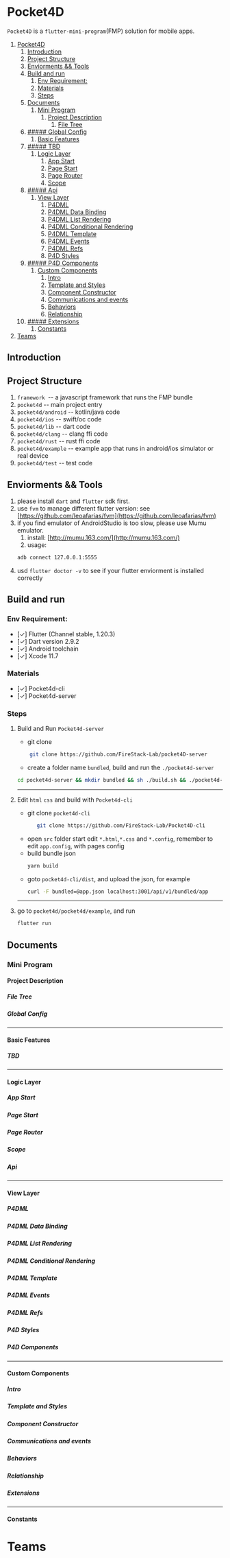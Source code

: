 # Pocket4D

`Pocket4D` is a `flutter-mini-program`(FMP) solution for mobile apps.

1. [Pocket4D](#pocket4d)
   1. [Introduction](#introduction)
   2. [Project Structure](#project-structure)
   3. [Enviorments && Tools](#enviorments--tools)
   4. [Build and run](#build-and-run)
      1. [Env Requirement:](#env-requirement)
      2. [Materials](#materials)
      3. [Steps](#steps)
   5. [Documents](#documents)
      1. [Mini Program](#mini-program)
         1. [Project Description](#project-description)
            1. [File Tree](#file-tree)
   6. [##### Global Config](#h5-idglobal-config-257global-configh5)
         1. [Basic Features](#basic-features)
   7. [##### TBD](#h5-idtbd-255tbdh5)
         1. [Logic Layer](#logic-layer)
            1. [App Start](#app-start)
            2. [Page Start](#page-start)
            3. [Page Router](#page-router)
            4. [Scope](#scope)
   8. [##### Api](#h5-idapi-253apih5)
         1. [View Layer](#view-layer)
            1. [P4DML](#p4dml)
            2. [P4DML Data Binding](#p4dml-data-binding)
            3. [P4DML List Rendering](#p4dml-list-rendering)
            4. [P4DML Conditional Rendering](#p4dml-conditional-rendering)
            5. [P4DML Template](#p4dml-template)
            6. [P4DML Events](#p4dml-events)
            7. [P4DML Refs](#p4dml-refs)
            8. [P4D Styles](#p4d-styles)
   9. [##### P4D Components](#h5-idp4d-components-152p4d-componentsh5)
         1. [Custom Components](#custom-components)
            1. [Intro](#intro)
            2. [Template and Styles](#template-and-styles)
            3. [Component Constructor](#component-constructor)
            4. [Communications and events](#communications-and-events)
            5. [Behaviors](#behaviors)
            6. [Relationship](#relationship)
   10. [##### Extensions](#h5-idextensions-40extensionsh5)
         1. [Constants](#constants)
2. [Teams](#teams)

## Introduction


## Project Structure

1. `framework `-- a javascript framework that runs the FMP bundle
2. `pocket4d` -- main project entry
3. `pocket4d/android` -- kotlin/java code
4. `pocket4d/ios` -- swift/oc code
5. `pocket4d/lib` -- dart code
6. `pocket4d/clang` -- clang ffi code
7. `pocket4d/rust` -- rust ffi code
8. `pocket4d/example` -- example app that runs in android/ios simulator or real device
9. `pocket4d/test` -- test code

## Enviorments && Tools

1. please install `dart` and `flutter` sdk first.
2. use `fvm` to manage different flutter version: see [https://github.com/leoafarias/fvm](https://github.com/leoafarias/fvm)
3. if you find emulator of AndroidStudio is too slow, please use Mumu emulator.
   1. install: [http://mumu.163.com/](http://mumu.163.com/)
   2. usage:
    ```bash
    adb connect 127.0.0.1:5555
    ```
4. usd `flutter doctor -v` to see if your flutter enviorment is installed correctly


## Build and run
### Env Requirement:
* [✓] Flutter (Channel stable, 1.20.3)
* [✓] Dart version 2.9.2
* [✓] Android toolchain
* [✓] Xcode 11.7

### Materials
* [✓] Pocket4d-cli
* [✓] Pocket4d-server

### Steps
1. Build and Run `Pocket4d-server`
    * git clone
    ```bash
        git clone https://github.com/FireStack-Lab/pocket4D-server 
    ```
    * create a folder name `bundled`, build and run the `./pocket4d-server`
    
    
    ```bash
    cd pocket4d-server && mkdir bundled && sh ./build.sh && ./pocket4d-server
    ```
    --- 

2. Edit `html` `css` and build with `Pocket4d-cli`
    * git clone `pocket4d-cli`
        ```bash
           git clone https://github.com/FireStack-Lab/Pocket4D-cli 
        ```
    * open `src` folder start edit `*.html`,`*.css` and `*.config`, remember to edit `app.config`, with pages config
    * build bundle json
        ```bash
        yarn build
        ```
     * goto `pocket4d-cli/dist`, and upload the json, for example
        ```bash
        curl -F bundled=@app.json localhost:3001/api/v1/bundled/app
        ```
    --- 
3.  go to `pocket4d/pocket4d/example`, and run
    ```bash
    flutter run
    ```
   
 


## Documents
### Mini Program
#### Project Description
##### File Tree
##### Global Config
---
#### Basic Features
##### TBD
---
#### Logic Layer
##### App Start
##### Page Start
##### Page Router
##### Scope
##### Api
---
#### View Layer
##### P4DML
##### P4DML Data Binding
##### P4DML List Rendering
##### P4DML Conditional Rendering
##### P4DML Template
##### P4DML Events
##### P4DML Refs
##### P4D Styles
##### P4D Components
---
#### Custom Components
##### Intro
##### Template and Styles
##### Component Constructor
##### Communications and events
##### Behaviors
##### Relationship
##### Extensions
---
#### Constants





# Teams
